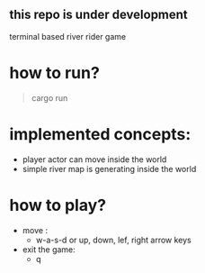 ## this repo is under development

terminal based river rider game

# how to run?
> cargo run

# implemented concepts:
 - player actor can move inside the world
 - simple river map is generating inside the world

# how to play?
 - move :
    - w-a-s-d or up, down, lef, right arrow keys
 - exit the game:
    - q
